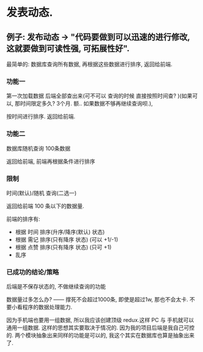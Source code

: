 
# 发表动态.

## 例子: 发布动态 -> "代码要做到可以迅速的进行修改, 这就要做到可读性强, 可拓展性好".


最简单的: 数据库查询所有数据, 再根据这些数据进行排序, 返回给前端.




### 功能一

第一次加载数据 后端全部查出来(可不可以 查询的时候 直接按照时间查? )(如果可以, 那时间限定多久? 3个月. 额.. 如果数据不够再继续查询呗.), 

按时间进行排序. 返回给前端.

### 功能二

数据库随机查询 100条数据

返回给前端, 前端再根据条件进行排序


### 限制

时间(默认)/随机 查询(二选一)

返回给前端 100 条以下的数据量.


前端的排序有:  
- 根据 时间 排序(升序/降序(默认) 状态)  
- 根据 需记 排序(只有降序 状态) (可以 +1/-1)  
- 根据 点赞 排序(只有降序 状态) (只可 +1)  
- 乱序  






### 已成功的结论/策略

后端是不保存状态的, 不做继续查询的功能

数据量过多怎么办? 
—— 撑死不会超过1000条, 即使是超过1w, 那也不会太卡. 不要小看程序的数据处理能力.

因为手机端也要用一组数据, 所以我应该创建顶级 redux.这样 PC 与 手机就可以通用一组数据. 这样的思想其实要取决于情况的.
因为我的项目后端是我自己可控的. 
两个模块抽象出来同样的功能是可以的, 我这个其实在数据库也算是抽象出来了.  
